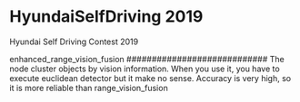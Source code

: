 # HyundaiSelfDriving 2019
Hyundai Self Driving Contest 2019

enhanced_range_vision_fusion
############################
The node cluster objects by vision information. When you use it, you have to execute euclidean detector but it make no sense.
Accuracy is very high, so it is more reliable than range_vision_fusion
